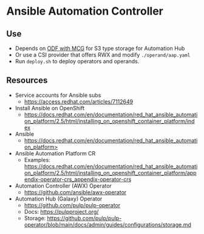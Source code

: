 # Ansible Automation Controller

## Use

- Depends on [ODF with MCG](../odf/) for S3 type storage for Automation Hub
- Or use a CSI provider that offers RWX and modify `./operand/aap.yaml`
- Run `deploy.sh` to deploy operators and operands.

## Resources
- Service accounts for Ansible subs
    - <https://access.redhat.com/articles/7112649>
- Install Ansible on OpenShift
    - <https://docs.redhat.com/en/documentation/red_hat_ansible_automation_platform/2.5/html/installing_on_openshift_container_platform/index>
- Ansible
    - https://docs.redhat.com/en/documentation/red_hat_ansible_automation_platform>
- Ansible Automation Platform CR
    - Examples: https://docs.redhat.com/en/documentation/red_hat_ansible_automation_platform/2.5/html/installing_on_openshift_container_platform/appendix-operator-crs_appendix-operator-crs
- Automation Controller (AWX) Operator
    - https://github.com/ansible/awx-operator
- Automation Hub (Galaxy) Operator
    - https://github.com/pulp/pulp-operator
    - Docs: https://pulpproject.org/
    - Storage: https://github.com/pulp/pulp-operator/blob/main/docs/admin/guides/configurations/storage.md